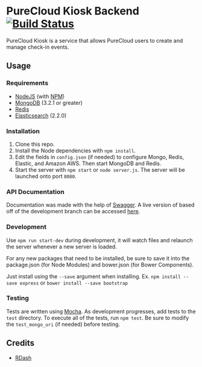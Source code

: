 # PureCloud Kiosk Backend [![Build Status](https://travis-ci.org/purecloud-kiosk/purecloud-kiosk-backend.svg?branch=master)](https://travis-ci.org/purecloud-kiosk/purecloud-kiosk-backend)

PureCloud Kiosk is a service that allows PureCloud users to create and manage check-in events.

## Usage
### Requirements
* [NodeJS](http://nodejs.org/) (with [NPM](https://www.npmjs.org/))
* [MongoDB](http://mongodb.org) (3.2.1 or greater)
* [Redis](http://redis.io)
* [Elasticsearch](https://www.elastic.co/products/elasticsearch) (2.2.0)

### Installation
1. Clone this repo.
2. Install the Node dependencies with `npm install`.
3. Edit the fields in `config.json` (if needed) to configure Mongo, Redis, Elastic, and Amazon AWS. Then start MongoDB and Redis.
4. Start the server with `npm start` or `node server.js`. The server will be launched onto port `8080`.

### API Documentation
Documentation was made with the help of [Swagger](http://swagger.io). A live version of based off of the development branch can be accessed [here](http://charlie-duong.com:8000/api-docs).

### Development
Use `npm run start-dev` during development, it will watch files and relaunch the server whenever a new server is loaded.

For any new packages that need to be installed, be sure to save it into the package.json (for Node Modules)
and bower.json (for Bower Components).

Just install using the `--save` argument when installing. Ex. `npm install --save express` or `bower install --save bootstrap`

### Testing
Tests are written using [Mocha](http://mochajs.org). As development progresses, add tests to the `test` directory. To execute all of the tests, run `npm test`. Be sure to modify the `test_mongo_uri` (if needed) before testing.

## Credits
* [RDash](https://github.com/rdash/rdash-ui)
